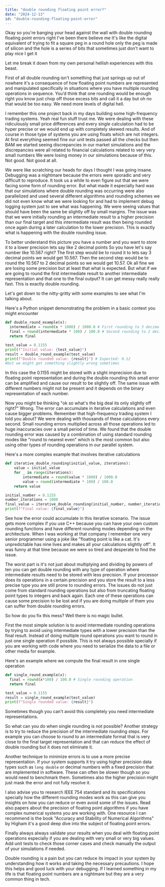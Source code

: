 ```yaml
---
title: "double rounding floating point error?"
date: "2024-12-13"
id: "double-rounding-floating-point-error"
---
```


Okay so you're banging your head against the wall with double rounding floating point errors right I've been there believe me It's like the digital equivalent of trying to fit a square peg in a round hole only the peg is made of silicon and the hole is a series of bits that sometimes just don't want to play nice I get it

Let me break it down from my own personal hellish experiences with this beast.

First of all double rounding isn't something that just springs up out of nowhere it's a consequence of how floating point numbers are represented and manipulated specifically in situations where you have multiple rounding operations in sequence. You’d think that one rounding would be enough right you know just chop off those excess bits and call it a day but oh no that would be too easy. We need more levels of digital hell.

I remember this one project back in my days building some high-frequency trading systems. Yeah real fun stuff trust me. We were dealing with these ridiculously small price differences and every single calculation had to be hyper precise or we would end up with completely skewed results. And of course in those type of systems you are using floats which are not integers. At first everything seemed fine our unit tests passed all the checks but then BAM we started seeing discrepancies in our market simulations and the discrepancies were all related to financial calculations related to very very small numbers We were losing money in our simulations because of this. Not good. Not good at all.

We were like scratching our heads for days I thought I was going insane. Debugging was a nightmare because the errors were sporadic and very difficult to reproduce. It took us a while to even figure out that we were facing some form of rounding error. But what made it especially hard was that our simulations where double rounding was occurring were also parallelized and used several different algorithms and rounding schemes we did not even know what we were looking for and had to implement debug logging system just to see what was happening. We were seeing values that should have been the same be slightly off by small margins. The issue was that we were initially rounding an intermediate result to a higher precision than our final target and this intermediate result was then being rounded once again during a later calculation to the lower precision. This is exactly what is happening with the double rounding issue.

To better understand this picture you have a number and you want to store it to a lower precision lets say like 2 decimal points So you have let's say number like 10.567 right? The first step would be to round it to lets say 3 decimal points we would get 10.567. Then the second step would be to round the 10.567 to 2 decimal points so we would get 10.57. Ok all fine we are losing some precision but at least that what is expected. But what if we are going to round the first intermediate result to another intermediate representation and that one to the final output? It can get messy really really fast. This is exactly double rounding.

Let's get down to the nitty-gritty with some examples to see what I'm talking about.

Here's a Python snippet demonstrating the problem in a basic context you might encounter

```python
def double_round_example(x):
  intermediate = round(x * 1000) / 1000.0 # First rounding to 3 decimal places
  final = round(intermediate * 100) / 100.0 # Second rounding to 2 decimal places
  return final

test_value = 0.1155
print(f"Initial value: {test_value}")
result = double_round_example(test_value)
print(f"Double rounded value: {result}") # Expected: 0.12
#but we might get something slightly wrong sometimes
```

In this case the 0.1155 might be stored with a slight imprecision due to floating point representation and during the double rounding this small error can be amplified and cause our result to be slightly off. The same issue with different numbers might not be present and it depends on the binary representation of each number.

Now you might be thinking "ok so what's the big deal its only slightly off right?" Wrong. The error can accumulate in iterative calculations and even cause bigger problems. Remember that high-frequency trading system I told you about? We were dealing with thousands of these calculations every second. Small rounding errors multiplied across all those operations led to huge inaccuracies over a small period of time. We found that the double rounding error was caused by a combination of using standard rounding modes like "round to nearest even" which is the most common but also using other types of rounding operations in our parallel system.

Here's a more complex example that involves iterative calculations

```python
def iterative_double_rounding(initial_value, iterations):
    value = initial_value
    for _ in range(iterations):
        intermediate = round(value * 1000) / 1000.0
        value = round(intermediate * 100) / 100.0
    return value

initial_number = 0.1155
number_iterations = 1000
final_value = iterative_double_rounding(initial_number, number_iterations)
print(f"Final value: {final_value}")

```

See how the error could accumulate in this iterative scenario. The issue gets more complex if you use C++ because you can have your own custom rounding functions and have different rounding modes depending on the architecture. When I was working at that company I remember one very senior programmer using a joke like "floating point is like a cat. It's unpredictable has nine lives and makes all your calculations slightly off". It was funny at that time because we were so tired and desperate to find the issue.

The worst part is it's not just about multiplying and dividing by powers of ten you can get double rounding with any type of operation where intermediate results need to be stored with less precision. If your processor does its operations in a certain precision and you store the result to a less precise type you are still prone to rounding errors. The issues do not just come from standard rounding operations but also from truncating floating point types to integers and back again. Each one of these operations can cause some precision to be lost and if you are doing multiple of them you can suffer from double rounding errors.

So how do you fix this mess? Well there is no magic bullet.

First the most simple solution is to avoid intermediate rounding operations by trying to avoid using intermediate types with a lower precision than the final result. Instead of doing multiple round operations you want to round in just one single operation if possible. This is not always possible specially if you are working with code where you need to serialize the data to a file or other media for example.

Here's an example where we compute the final result in one single operation

```python
def single_round_example(x):
  final = round(x*100) / 100.0 # Single rounding operation
  return final

test_value = 0.1155
result = single_round_example(test_value)
print(f"Single rounded value: {result}")
```

Sometimes though you can't avoid this completely you need intermediate representations.

So what can you do when single rounding is not possible? Another strategy is to try to reduce the precision of the intermediate rounding steps. For example you can choose to round to an intermediate format that is very close to the final target representation and that can reduce the effect of double rounding but it does not eliminate it.

Another technique to minimize errors is to use a more precise representation. If your system supports it try using higher precision data types such as `long double` or decimal numbers with a fixed precision that are implemented in software. These can often be slower though so you would need to benchmark them. Sometimes also the higher precision might just mask the error and not fully resolve it.

I also advise you to research IEEE 754 standard and its specifications specially how the different rounding modes work as this can give you insights on how you can reduce or even avoid some of the issues. Read also papers about the precision of floating point algorithms if you have complex numerical systems you are working with. One resource I can recommend is the book "Accuracy and Stability of Numerical Algorithms" by Higham it's a good deep dive into the subject of floating point errors.

Finally always always validate your results when you deal with floating point operations especially if you are dealing with very small or very big values. Add unit tests to check those corner cases and check manually the output of your simulations if needed.

Double rounding is a pain but you can reduce its impact in your system by understanding how it works and taking the necessary precautions. I hope this helps and good luck with your debugging. If I learned something in my life is that floating point numbers are a nightmare but they are a very common thing in tech.
